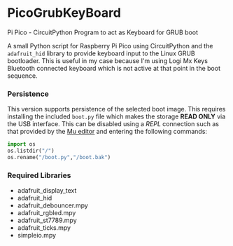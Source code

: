 # PicoGrubKeyBoard
Pi Pico - CircuitPython Program to act as Keyboard for GRUB boot

A small Python script for Raspberry Pi Pico using CircuitPython and the ```adafruit_hid``` library
to provide keyboard input to the Linux GRUB bootloader. This is useful in my case because I'm using
Logi Mx Keys Bluetooth connected keyboard which is not active at that point in the boot sequence.

### Persistence

This version supports persistence of the selected boot image. This requires installing the included
```boot.py``` file which makes the storage __READ ONLY__ via the USB interface. This can be
disabled using a _REPL_ connection such as that provided by the [Mu editor](https://codewith.mu/) and
entering the following commands:
```python
import os
os.listdir("/")
os.rename("/boot.py","/boot.bak")
```

### Required Libraries
* adafruit_display_text
* adafruit_hid
* adafruit_debouncer.mpy
* adafruit_rgbled.mpy
* adafruit_st7789.mpy
* adafruit_ticks.mpy
* simpleio.mpy
